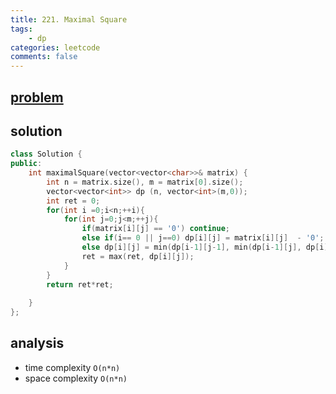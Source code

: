 ```yaml
---
title: 221. Maximal Square
tags: 
    - dp
categories: leetcode
comments: false
---
```


## [problem](https://leetcode.com/problems/maximal-square/)
## solution
```c++
class Solution {
public:
    int maximalSquare(vector<vector<char>>& matrix) {
        int n = matrix.size(), m = matrix[0].size();
        vector<vector<int>> dp (n, vector<int>(m,0));
        int ret = 0;
        for(int i =0;i<n;++i){
            for(int j=0;j<m;++j){
                if(matrix[i][j] == '0') continue;
                else if(i== 0 || j==0) dp[i][j] = matrix[i][j]  - '0';
                else dp[i][j] = min(dp[i-1][j-1], min(dp[i-1][j], dp[i][j-1]))+1;
                ret = max(ret, dp[i][j]);
            }
        }
        return ret*ret;
        
    }
};
```
## analysis
- time complexity `O(n*n)`
- space complexity `O(n*n)`
